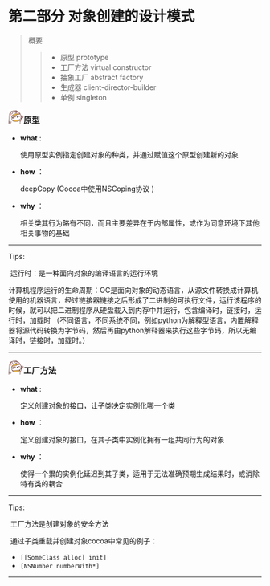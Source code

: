 <h1>第二部分 对象创建的设计模式</h1>

> 概要
>
> > - 原型 prototype
> > - 工厂方法 virtual constructor
> > - 抽象工厂 abstract factory
> > - 生成器 client-director-builder
> > - 单例 singleton



<img src="https://github.com/zhuxinyu/blog/blob/master/logo.jpg" width = "30" height = "30" div align=left /><h3>原型</h3>

- **what** : 

  使用原型实例指定创建对象的种类，并通过赋值这个原型创建新的对象

- **how** ：

  deepCopy (Cocoa中使用NSCoping协议 )

- **why** ：

  相关类其行为略有不同，而且主要差异在于内部属性，或作为同意环境下其他相关事物的基础

---

Tips: 

​	运行时：是一种面向对象的编译语言的运行环境

​	计算机程序运行的生命周期：OC是面向对象的动态语言，从源文件转换成计算机使用的机器语言，经过链接器链接之后形成了二进制的可执行文件，运行该程序的时候，就可以把二进制程序从硬盘载入到内存中并运行，包含编译时，链接时，运行时，加载时 （不同语言，不同系统不同，例如python为解释型语言，内置解释器将源代码转换为字节码，然后再由python解释器来执行这些字节码，所以无编译时，链接时，加载时。）

---



<img src="https://github.com/zhuxinyu/blog/blob/master/logo.jpg" width = "30" height = "30" div align=left /><h3>工厂方法</h3>

- **what** : 

  定义创建对象的接口，让子类决定实例化哪一个类

- **how** ：

  定义创建对象的接口，在其子类中实例化拥有一组共同行为的对象

- **why** ：

  使得一个累的实例化延迟到其子类，适用于无法准确预期生成结果时，或消除特有类的耦合



---

Tips:

​	工厂方法是创建对象的安全方法

​	通过子类重载并创建对象cocoa中常见的例子：

  - `[[SomeClass alloc] init]`
  - `[NSNumber numberWith*]`

---




